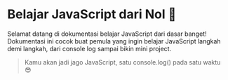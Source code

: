 # Belajar JavaScript dari Nol 🚀

Selamat datang di dokumentasi belajar JavaScript dari dasar banget!  
Dokumentasi ini cocok buat pemula yang ingin belajar JavaScript langkah demi langkah, dari console log sampai bikin mini project.

> Kamu akan jadi jago JavaScript, satu console.log() pada satu waktu 😎






